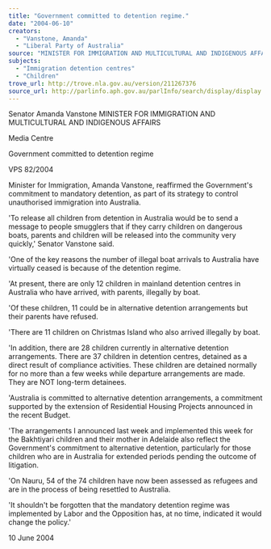 ```yaml
---
title: "Government committed to detention regime."
date: "2004-06-10"
creators:
  - "Vanstone, Amanda"
  - "Liberal Party of Australia"
source: "MINISTER FOR IMMIGRATION AND MULTICULTURAL AND INDIGENOUS AFFAIRS"
subjects:
  - "Immigration detention centres"
  - "Children"
trove_url: http://trove.nla.gov.au/version/211267376
source_url: http://parlinfo.aph.gov.au/parlInfo/search/display/display.w3p;query=Id%3A%22media/pressrel/AZ2D6%22
---
```


 Senator Amanda Vanstone  MINISTER FOR IMMIGRATION AND MULTICULTURAL AND  INDIGENOUS AFFAIRS

 Media Centre

 Government committed to detention regime

 VPS 82/2004

 Minister for Immigration, Amanda Vanstone, reaffirmed the Government's commitment to mandatory  detention, as part of its strategy to control unauthorised immigration into Australia.

 'To release all children from detention in Australia would be to send a message to people smugglers that if  they carry children on dangerous boats, parents and children will be released into the community very  quickly,' Senator Vanstone said.

 'One of the key reasons the number of illegal boat arrivals to Australia have virtually ceased is because of the  detention regime.

 'At present, there are only 12 children in mainland detention centres in Australia who have arrived, with  parents, illegally by boat.

 'Of these children, 11 could be in alternative detention arrangements but their parents have refused.

 'There are 11 children on Christmas Island who also arrived illegally by boat.

 'In addition, there are 28 children currently in alternative detention arrangements. There are 37 children in  detention centres, detained as a direct result of compliance activities. These children are detained normally for  no more than a few weeks while departure arrangements are made. They are NOT long-term detainees.

 'Australia is committed to alternative detention arrangements, a commitment supported by the extension of  Residential Housing Projects announced in the recent Budget.

 'The arrangements I announced last week and implemented this week for the Bakhtiyari children and their  mother in Adelaide also reflect the Government's commitment to alternative detention, particularly for those  children who are in Australia for extended periods pending the outcome of litigation.

 'On Nauru, 54 of the 74 children have now been assessed as refugees and are in the process of being resettled  to Australia.

 'It shouldn't be forgotten that the mandatory detention regime was implemented by Labor and the Opposition  has, at no time, indicated it would change the policy.'

 10 June 2004

